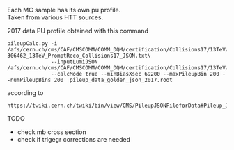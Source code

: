 Each MC sample has its own pu profile.  
Taken from various HTT sources.

2017 data PU profile obtained with this command  

```
pileupCalc.py -i /afs/cern.ch/cms/CAF/CMSCOMM/COMM_DQM/certification/Collisions17/13TeV/Final/Cert_294927-306462_13TeV_PromptReco_Collisions17_JSON.txt\
              --inputLumiJSON /afs/cern.ch/cms/CAF/CMSCOMM/COMM_DQM/certification/Collisions17/13TeV/PileUp/pileup_latest.txt\
              --calcMode true --minBiasXsec 69200 --maxPileupBin 200 --numPileupBins 200  pileup_data_golden_json_2017.root
```
according to  

```
https://twiki.cern.ch/twiki/bin/view/CMS/PileupJSONFileforData#Pileup_JSON_Files_For_Run_II
```

TODO  
* check mb cross section  
* check if trigegr corrections are needed  


